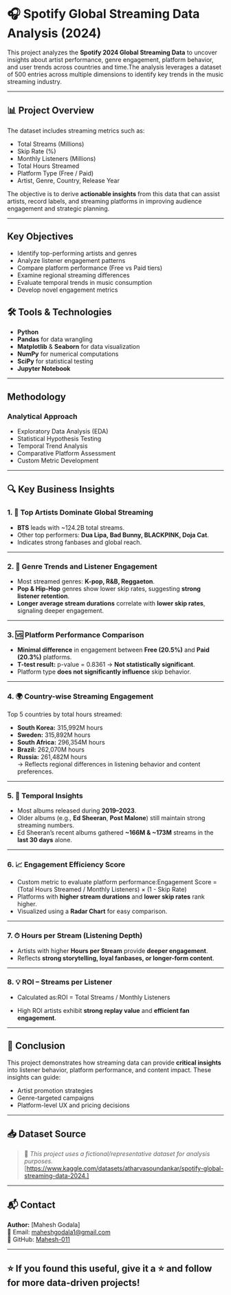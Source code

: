 # 🎧 Spotify Global Streaming Data Analysis (2024)

This project analyzes the **Spotify 2024 Global Streaming Data** to uncover insights about artist performance, genre engagement, platform behavior, and user trends across countries and time.The analysis leverages a dataset of 500 entries across multiple dimensions to identify key trends in the music streaming industry.

---

## 📊 Project Overview

The dataset includes streaming metrics such as:
- Total Streams (Millions)
- Skip Rate (%)
- Monthly Listeners (Millions)
- Total Hours Streamed
- Platform Type (Free / Paid)
- Artist, Genre, Country, Release Year

The objective is to derive **actionable insights** from this data that can assist artists, record labels, and streaming platforms in improving audience engagement and strategic planning.

---
## Key Objectives
- Identify top-performing artists and genres
- Analyze listener engagement patterns
- Compare platform performance (Free vs Paid tiers)
- Examine regional streaming differences
- Evaluate temporal trends in music consumption
- Develop novel engagement metrics

## 🛠️ Tools & Technologies

- **Python**
- **Pandas** for data wrangling  
- **Matplotlib** & **Seaborn** for data visualization  
- **NumPy** for numerical computations  
- **SciPy** for statistical testing  
- **Jupyter Notebook**

---
## Methodology
### Analytical Approach
- Exploratory Data Analysis (EDA)
- Statistical Hypothesis Testing
- Temporal Trend Analysis
- Comparative Platform Assessment
- Custom Metric Development

---

## 🔍 Key Business Insights

### 1. 🎤 Top Artists Dominate Global Streaming
- **BTS** leads with ~124.2B total streams.
- Other top performers: **Dua Lipa, Bad Bunny, BLACKPINK, Doja Cat**.
- Indicates strong fanbases and global reach.

---

### 2. 🎼 Genre Trends and Listener Engagement
- Most streamed genres: **K-pop, R&B, Reggaeton**.
- **Pop & Hip-Hop** genres show lower skip rates, suggesting **strong listener retention**.
- **Longer average stream durations** correlate with **lower skip rates**, signaling deeper engagement.

---

### 3. 🆚 Platform Performance Comparison
- **Minimal difference** in engagement between **Free (20.5%)** and **Paid (20.3%)** platforms.
- **T-test result:** p-value = 0.8361 → **Not statistically significant**.
- Platform type **does not significantly influence** skip behavior.

---

### 4. 🌍 Country-wise Streaming Engagement
Top 5 countries by total hours streamed:
- **South Korea:** 315,992M hours  
- **Sweden:** 315,892M hours  
- **South Africa:** 296,354M hours  
- **Brazil:** 262,070M hours  
- **Russia:** 261,482M hours  
→ Reflects regional differences in listening behavior and content preferences.

---

### 5. 📆 Temporal Insights
- Most albums released during **2019–2023**.
- Older albums (e.g., **Ed Sheeran**, **Post Malone**) still maintain strong streaming numbers.
- Ed Sheeran’s recent albums gathered **~166M & ~173M** streams in the **last 30 days** alone.

---

### 6. 📈 Engagement Efficiency Score
- Custom metric to evaluate platform performance:Engagement Score =
(Total Hours Streamed / Monthly Listeners) × (1 - Skip Rate)
- Platforms with **higher stream durations** and **lower skip rates** rank higher.
- Visualized using a **Radar Chart** for easy comparison.

---

### 7. ⏱ Hours per Stream (Listening Depth)
- Artists with higher **Hours per Stream** provide **deeper engagement**.
- Reflects **strong storytelling, loyal fanbases, or longer-form content**.

---

### 8. 💡 ROI – Streams per Listener
- Calculated as:ROI = Total Streams / Monthly Listeners

- High ROI artists exhibit **strong replay value** and **efficient fan engagement**.

---

## 📌 Conclusion

This project demonstrates how streaming data can provide **critical insights** into listener behavior, platform performance, and content impact. These insights can guide:
- Artist promotion strategies
- Genre-targeted campaigns
- Platform-level UX and pricing decisions

---

## 📥 Dataset Source

> 🔗 *This project uses a fictional/representative dataset for analysis purposes.*  
> [https://www.kaggle.com/datasets/atharvasoundankar/spotify-global-streaming-data-2024.]

---

## 📬 Contact

**Author:** [Mahesh Godala]  
📧 Email: maheshgodala1@gmail.com  
🔗 GitHub: [Mahesh-011](https://github.com/Mahesh-011)

---

## ⭐ If you found this useful, give it a ⭐ and follow for more data-driven projects!



